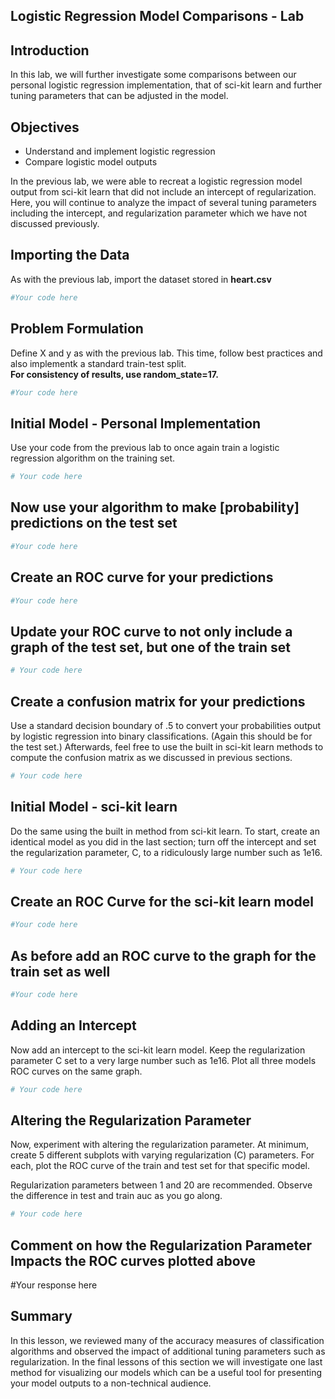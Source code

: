 
## Logistic Regression Model Comparisons - Lab

## Introduction

In this lab, we will further investigate some comparisons between our personal logistic regression implementation, that of sci-kit learn and further tuning parameters that can be adjusted in the model.

## Objectives

* Understand and implement logistic regression
* Compare logistic model outputs

In the previous lab, we were able to recreat a logistic regression model output from sci-kit learn that did not include an intercept of regularization. Here, you will continue to analyze the impact of several tuning parameters including the intercept, and regularization parameter which we have not discussed previously.

## Importing the Data

As with the previous lab, import the dataset stored in **heart.csv**


```python
#Your code here
```

## Problem Formulation

Define X and y as with the previous lab. This time, follow best practices and also implementk a standard train-test split.  
**For consistency of results, use random_state=17.**


```python
#Your code here
```

## Initial Model - Personal Implementation

Use your code from the previous lab to once again train a logistic regression algorithm on the training set.


```python
# Your code here
```

## Now use your algorithm to make [probability] predictions on the test set


```python
#Your code here
```

## Create an ROC curve for your predictions


```python
#Your code here
```

## Update your ROC curve to not only include a graph of the test set, but one of the train set


```python
# Your code here
```

## Create a confusion matrix for your predictions

Use a standard decision boundary of .5 to convert your probabilities output by logistic regression into binary classifications. (Again this should be for the test set.) Afterwards, feel free to use the built in sci-kit learn methods to compute the confusion matrix as we discussed in previous sections.


```python
# Your code here
```

## Initial Model - sci-kit learn

Do the same using the built in method from sci-kit learn. To start, create an identical model as you did in the last section; turn off the intercept and set the regularization parameter, C, to a ridiculously large number such as 1e16. 


```python
# Your code here
```

## Create an ROC Curve for the sci-kit learn model


```python
#Your code here
```

## As before add an ROC curve to the graph for the train set as well


```python
#Your code here
```

## Adding an Intercept

Now add an intercept to the sci-kit learn model. Keep the regularization parameter C set to a very large number such as 1e16. Plot all three models ROC curves on the same graph.


```python
# Your code here
```

## Altering the Regularization Parameter

Now, experiment with altering the regularization parameter. At minimum, create 5 different subplots with varying regularization (C) parameters. For each, plot the ROC curve of the train and test set for that specific model.  

Regularization parameters between 1 and 20 are recommended. Observe the difference in test and train auc as you go along.


```python
# Your code here
```

## Comment on how the Regularization Parameter Impacts the ROC curves plotted above

#Your response here

## Summary

In this lesson, we reviewed many of the accuracy measures of classification algorithms and observed the impact of additional tuning parameters such as regularization. In the final lessons of this section we will investigate one last method for visualizing our models which can be a useful tool for presenting your model outputs to a non-technical audience.

